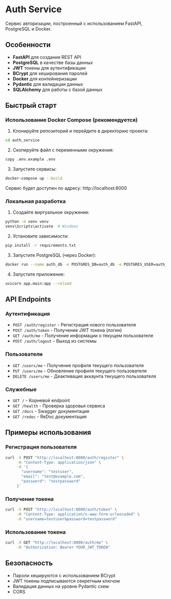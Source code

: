 # Auth Service

Сервис авторизации, построенный с использованием FastAPI, PostgreSQL и Docker.

## Особенности

- **FastAPI** для создания REST API
- **PostgreSQL** в качестве базы данных
- **JWT** токены для аутентификации
- **BCrypt** для хеширования паролей
- **Docker** для контейнеризации
- **Pydantic** для валидации данных
- **SQLAlchemy** для работы с базой данных

## Быстрый старт

### Использование Docker Compose (рекомендуется)

1. Клонируйте репозиторий и перейдите в директорию проекта:
```bash
cd auth_service
```

2. Скопируйте файл с переменными окружения:
```bash
copy .env.example .env
```

3. Запустите сервисы:
```bash
docker-compose up --build
```

Сервис будет доступен по адресу: http://localhost:8000

### Локальная разработка

1. Создайте виртуальное окружение:
```bash
python -m venv venv
venv\Scripts\activate  # Windows
```

2. Установите зависимости:
```bash
pip install -r requirements.txt
```

3. Запустите PostgreSQL (через Docker):
```bash
docker run --name auth_db -e POSTGRES_DB=auth_db -e POSTGRES_USER=auth_user -e POSTGRES_PASSWORD=auth_password -p 5432:5432 -d postgres:15
```

4. Запустите приложение:
```bash
uvicorn app.main:app --reload
```

## API Endpoints

### Аутентификация

- `POST /auth/register` - Регистрация нового пользователя
- `POST /auth/token` - Получение JWT токена (логин)
- `GET /auth/me` - Получение информации о текущем пользователе
- `POST /auth/logout` - Выход из системы

### Пользователи

- `GET /users/me` - Получение профиля текущего пользователя
- `PUT /users/me` - Обновление профиля текущего пользователя
- `DELETE /users/me` - Деактивация аккаунта текущего пользователя

### Служебные

- `GET /` - Корневой endpoint
- `GET /health` - Проверка здоровья сервиса
- `GET /docs` - Swagger документация
- `GET /redoc` - ReDoc документация

## Примеры использования

### Регистрация пользователя

```bash
curl -X POST "http://localhost:8000/auth/register" \
     -H "Content-Type: application/json" \
     -d '{
       "username": "testuser",
       "email": "test@example.com",
       "password": "testpassword"
     }'
```

### Получение токена

```bash
curl -X POST "http://localhost:8000/auth/token" \
     -H "Content-Type: application/x-www-form-urlencoded" \
     -d "username=testuser&password=testpassword"
```

### Использование токена

```bash
curl -X GET "http://localhost:8000/auth/me" \
     -H "Authorization: Bearer YOUR_JWT_TOKEN"
```

## Безопасность

- Пароли хешируются с использованием BCrypt
- JWT токены подписываются секретным ключом
- Валидация данных на уровне Pydantic схем
- CORS 

